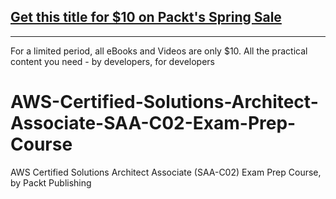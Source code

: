## [Get this title for $10 on Packt's Spring Sale](https://www.packt.com/V17867?utm_source=github&utm_medium=packt-github-repo&utm_campaign=spring_10_dollar_2022)
-----
For a limited period, all eBooks and Videos are only $10. All the practical content you need \- by developers, for developers

# AWS-Certified-Solutions-Architect-Associate-SAA-C02-Exam-Prep-Course
AWS Certified Solutions Architect Associate (SAA-C02) Exam Prep Course, by Packt Publishing
